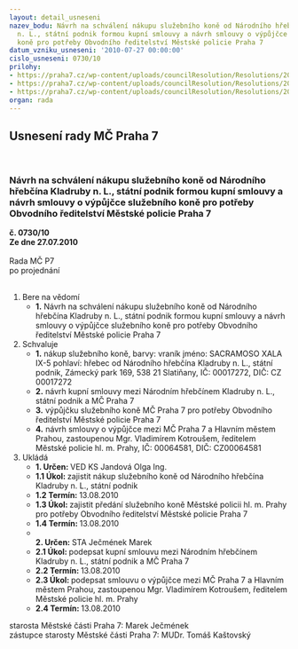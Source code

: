 ```yaml
---
layout: detail_usneseni
nazev_bodu: Návrh na schválení nákupu služebního koně od Národního hřebčína Kladruby
  n. L., státní podnik formou kupní smlouvy a návrh smlouvy o výpůjčce služebního
  koně pro potřeby Obvodního ředitelství Městské policie Praha 7
datum_vzniku_usneseni: '2010-07-27 00:00:00'
cislo_usneseni: 0730/10
prilohy:
- https://praha7.cz/wp-content/uploads/councilResolution/Resolutions/20182/39-10-kupn%c3%ad_smlouva_kon%c4%9b.doc
- https://praha7.cz/wp-content/uploads/councilResolution/Resolutions/20182/39-10-smlouva_o_v%c3%bdp%c5%afj%c4%8dce_3.k%c5%af%c5%88.doc
- https://praha7.cz/wp-content/uploads/councilResolution/Resolutions/20182/39-10-usnesenizmc2010061415333525.doc
organ: rada
---
```

<div id="ucUsn_pList" class="usn">
	<span><h2>Usnesení rady MČ Praha 7 </h2>
<br></span><div class="standBody">
<span><h3>Návrh na schválení nákupu služebního koně od Národního hřebčína Kladruby n. L., státní podnik formou kupní smlouvy a návrh smlouvy o výpůjčce služebního koně pro potřeby Obvodního ředitelství Městské policie Praha 7</h3></span><div class="center">
		<strong>č. 0730/10</strong><br>
	</div>
<div class="center">
		<strong>Ze dne 27.07.2010</strong><br><br>
	</div>Rada MČ P7<br> po projednání<br><br><ol>
<li>Bere na vědomí<ul><li>
<strong>1.</strong> Návrh na schválení nákupu služebního koně od Národního hřebčína Kladruby n. L., státní podnik formou kupní smlouvy a návrh smlouvy o výpůjčce služebního koně pro potřeby Obvodního ředitelství Městské policie Praha 7</li></ul>
</li>
<li>Schvaluje<ul>
<li>
<strong>1.</strong> nákup služebního koně, barvy: vraník jméno: SACRAMOSO  XALA  IX-5 pohlaví: hřebec od Národního hřebčína Kladruby n. L., státní podnik, Zámecký park 169, 538 21 Slatiňany, IČ: 00017272, DIČ: CZ 00017272 </li>
<li>
<strong>2.</strong> návrh kupní smlouvy mezi Národním hřebčínem Kladruby n. L., státní podnik a MČ Praha 7</li>
<li>
<strong>3.</strong> výpůjčku služebního koně MČ Praha 7 pro potřeby Obvodního ředitelství Městské policie Praha 7</li>
<li>
<strong>4.</strong> návrh smlouvy o výpůjčce mezi MČ Praha 7 a Hlavním městem Prahou, zastoupenou Mgr. Vladimírem Kotroušem, ředitelem Městské policie hl. m. Prahy, IČ: 00064581, DIČ: CZ00064581        </li>
</ul>
</li>
<li>Ukládá<ul>
<li>
<strong>1. Určen: </strong>VED KS Jandová Olga Ing.</li>
<li>
<strong>1.1 Úkol: </strong>zajistit nákup služebního koně od Národního hřebčína Kladruby n. L., státní podnik</li>
<li>
<strong>1.2 Termín: </strong>13.08.2010</li>
<li>
<strong>1.3 Úkol: </strong>zajistit předání služebního koně Městské policii hl. m. Prahy pro potřeby Obvodního ředitelství Městské policie Praha 7  </li>
<li>
<strong>1.4 Termín: </strong>13.08.2010</li>
<li>
<strong><br>2. Určen: </strong>STA Ječmének Marek</li>
<li>
<strong>2.1 Úkol: </strong>podepsat kupní smlouvu mezi Národním hřebčínem Kladruby n. L., státní podnik a MČ Praha 7 </li>
<li>
<strong>2.2 Termín: </strong>13.08.2010</li>
<li>
<strong>2.3 Úkol: </strong>podepsat smlouvu o výpůjčce mezi MČ Praha 7 a Hlavním městem Prahou, zastoupenou Mgr. Vladimírem Kotroušem, ředitelem Městské policie hl. m. Prahy</li>
<li>
<strong>2.4 Termín: </strong>13.08.2010</li>
</ul>
</li>
</ol>starosta Městské části Praha 7: Marek Ječmének<br>zástupce starosty Městské části Praha 7: MUDr. Tomáš Kaštovský 
</div>
</div>
